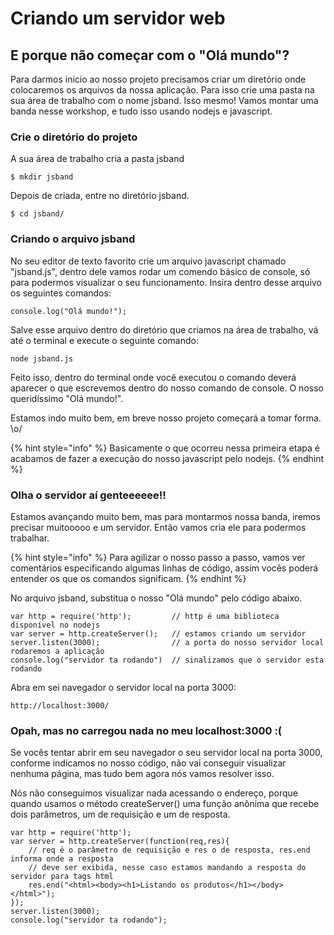 # Criando um servidor web

## E porque não começar com o "Olá mundo"?

Para darmos inicio ao nosso projeto precisamos criar um diretório onde colocaremos os arquivos da nossa aplicação. Para isso crie uma pasta na sua área de trabalho com o nome jsband. Isso mesmo! Vamos montar uma banda nesse workshop, e tudo isso usando nodejs e javascript.

### Crie o diretório do projeto

A sua área de trabalho cria a pasta jsband

```
$ mkdir jsband
```

Depois de criada, entre no diretório jsband.

```text
$ cd jsband/
```

### Criando o arquivo jsband

No seu editor de texto favorito crie um arquivo javascript chamado "jsband.js", dentro dele vamos rodar um comendo básico de console, só para podermos visualizar o seu funcionamento. Insira dentro desse arquivo os seguintes comandos:

```text
console.log("Olá mundo!");
```

Salve esse arquivo dentro do diretório que criamos na área de trabalho, vá até o terminal e execute o seguinte comando:

```text
node jsband.js
```

Feito isso, dentro do terminal onde você executou o comando deverá aparecer o que escrevemos dentro do nosso comando de console. O nosso queridíssimo "Olá mundo!". 

Estamos indo muito bem, em breve nosso projeto começará a tomar forma. \o/

{% hint style="info" %}
Basicamente o que ocorreu nessa primeira etapa é acabamos de fazer a execução do nosso javascript pelo nodejs.
{% endhint %}

### Olha o servidor aí genteeeeee!!

Estamos avançando muito bem, mas para montarmos nossa banda, iremos precisar muitooooo e um servidor. Então vamos cria ele para podermos trabalhar.

{% hint style="info" %}
Para agilizar o nosso passo a passo,  vamos ver comentários especificando algumas linhas de código, assim vocês poderá entender os que os comandos significam.
{% endhint %}

No arquivo jsband, substitua o nosso "Olá mundo" pelo código abaixo. 

```text
var http = require('http');         // http é uma biblioteca disponível no nodejs
var server = http.createServer();   // estamos criando um servidor
server.listen(3000);                // a porta do nosso servidor local rodaremos a aplicação
console.log("servidor ta rodando")  // sinalizamos que o servidor esta rodando
```

Abra em sei navegador o servidor local na porta 3000:

```text
http://localhost:3000/
```

### Opah, mas no carregou nada no meu localhost:3000 :\(

Se vocês tentar abrir em seu navegador o seu servidor local na porta 3000, conforme indicamos no nosso código, não vai conseguir visualizar nenhuma página, mas tudo bem agora nós vamos resolver isso.

Nós não conseguimos visualizar nada acessando o endereço, porque quando usamos o método createServer\(\) uma função anônima que recebe dois parâmetros, um de requisição e um de resposta.

```text
var http = require('http');
var server = http.createServer(function(req,res){
    // req é o parâmetro de requisição e res o de resposta, res.end informa onde a resposta 
    // deve ser exibida, nesse caso estamos mandando a resposta do servidor para tags html
    res.end("<html><body><h1>Listando os produtos</h1></body></html>"); 
});
server.listen(3000);
console.log("servidor ta rodando");
```

